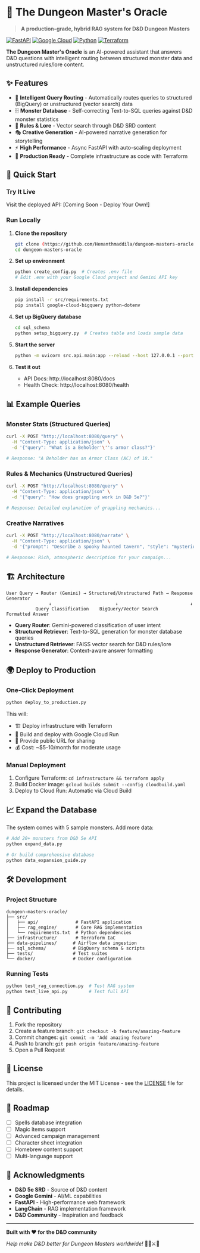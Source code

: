 # 🎲 The Dungeon Master's Oracle

> **A production-grade, hybrid RAG system for D&D Dungeon Masters**

[![FastAPI](https://img.shields.io/badge/FastAPI-005571?style=for-the-badge&logo=fastapi)](https://fastapi.tiangolo.com/)
[![Google Cloud](https://img.shields.io/badge/GoogleCloud-%234285F4.svg?style=for-the-badge&logo=google-cloud&logoColor=white)](https://cloud.google.com/)
[![Python](https://img.shields.io/badge/python-3670A0?style=for-the-badge&logo=python&logoColor=ffdd54)](https://www.python.org/)
[![Terraform](https://img.shields.io/badge/terraform-%235835CC.svg?style=for-the-badge&logo=terraform&logoColor=white)](https://www.terraform.io/)

**The Dungeon Master's Oracle** is an AI-powered assistant that answers D&D questions with intelligent routing between structured monster data and unstructured rules/lore content.

## ✨ **Features**

- 🧠 **Intelligent Query Routing** - Automatically routes queries to structured (BigQuery) or unstructured (vector search) data
- 🗄️ **Monster Database** - Self-correcting Text-to-SQL queries against D&D monster statistics  
- 📖 **Rules & Lore** - Vector search through D&D SRD content
- 🎭 **Creative Generation** - AI-powered narrative generation for storytelling
- ⚡ **High Performance** - Async FastAPI with auto-scaling deployment
- 🔧 **Production Ready** - Complete infrastructure as code with Terraform

## 🚀 **Quick Start**

### **Try It Live**
Visit the deployed API: [Coming Soon - Deploy Your Own!]

### **Run Locally**

1. **Clone the repository**
   ```bash
   git clone (https://github.com/Hemanthmaddila/dungeon-masters-oracle.git)
   cd dungeon-masters-oracle
   ```

2. **Set up environment**
   ```bash
   python create_config.py  # Creates .env file
   # Edit .env with your Google Cloud project and Gemini API key
   ```

3. **Install dependencies**
   ```bash
   pip install -r src/requirements.txt
   pip install google-cloud-bigquery python-dotenv
   ```

4. **Set up BigQuery database**
   ```bash
   cd sql_schema
   python setup_bigquery.py  # Creates table and loads sample data
   ```

5. **Start the server**
   ```bash
   python -m uvicorn src.api.main:app --reload --host 127.0.0.1 --port 8080
   ```

6. **Test it out**
   - API Docs: http://localhost:8080/docs
   - Health Check: http://localhost:8080/health

## 📊 **Example Queries**

### **Monster Stats** (Structured Queries)
```bash
curl -X POST "http://localhost:8080/query" \
  -H "Content-Type: application/json" \
  -d '{"query": "What is a Beholder'\''s armor class?"}'

# Response: "A Beholder has an Armor Class (AC) of 18."
```

### **Rules & Mechanics** (Unstructured Queries)  
```bash
curl -X POST "http://localhost:8080/query" \
  -H "Content-Type: application/json" \
  -d '{"query": "How does grappling work in D&D 5e?"}'

# Response: Detailed explanation of grappling mechanics...
```

### **Creative Narratives**
```bash
curl -X POST "http://localhost:8080/narrate" \
  -H "Content-Type: application/json" \
  -d '{"prompt": "Describe a spooky haunted tavern", "style": "mysterious"}'

# Response: Rich, atmospheric description for your campaign...
```

## 🏗️ **Architecture**

```
User Query → Router (Gemini) → Structured/Unstructured Path → Response Generator
                ↓                        ↓                           ↓
           Query Classification    BigQuery/Vector Search      Formatted Answer
```

- **Query Router**: Gemini-powered classification of user intent
- **Structured Retriever**: Text-to-SQL generation for monster database queries
- **Unstructured Retriever**: FAISS vector search for D&D rules/lore
- **Response Generator**: Context-aware answer formatting

## 🌍 **Deploy to Production**

### **One-Click Deployment**
```bash
python deploy_to_production.py
```

This will:
- 🏗️ Deploy infrastructure with Terraform
- 🐳 Build and deploy with Google Cloud Run  
- 🔗 Provide public URL for sharing
- 💰 Cost: ~$5-10/month for moderate usage

### **Manual Deployment**
1. Configure Terraform: `cd infrastructure && terraform apply`
2. Build Docker image: `gcloud builds submit --config cloudbuild.yaml`
3. Deploy to Cloud Run: Automatic via Cloud Build

## 📈 **Expand the Database**

The system comes with 5 sample monsters. Add more data:

```bash
# Add 20+ monsters from D&D 5e API
python expand_data.py

# Or build comprehensive database
python data_expansion_guide.py
```

## 🛠️ **Development**

### **Project Structure**
```
dungeon-masters-oracle/
├── src/
│   ├── api/              # FastAPI application
│   ├── rag_engine/       # Core RAG implementation
│   └── requirements.txt  # Python dependencies
├── infrastructure/       # Terraform IaC
├── data-pipelines/      # Airflow data ingestion
├── sql_schema/          # BigQuery schema & scripts
├── tests/               # Test suites
└── docker/              # Docker configuration
```

### **Running Tests**
```bash
python test_rag_connection.py  # Test RAG system
python test_live_api.py        # Test full API
```

## 🤝 **Contributing**

1. Fork the repository
2. Create a feature branch: `git checkout -b feature/amazing-feature`
3. Commit changes: `git commit -m 'Add amazing feature'`
4. Push to branch: `git push origin feature/amazing-feature`
5. Open a Pull Request

## 📄 **License**

This project is licensed under the MIT License - see the [LICENSE](LICENSE) file for details.

## 🎯 **Roadmap**

- [ ] Spells database integration
- [ ] Magic items support  
- [ ] Advanced campaign management
- [ ] Character sheet integration
- [ ] Homebrew content support
- [ ] Multi-language support

## 🙏 **Acknowledgments**

- **D&D 5e SRD** - Source of D&D content
- **Google Gemini** - AI/ML capabilities
- **FastAPI** - High-performance web framework
- **LangChain** - RAG implementation framework
- **D&D Community** - Inspiration and feedback

---

**Built with ❤️ for the D&D community**

*Help make D&D better for Dungeon Masters worldwide!* 🧙‍♂️⚔️🐉 
